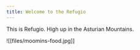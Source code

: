 ```yaml
---
title: Welcome to the Refugio
---
```

This is Refugio. High up in the Asturian Mountains.

![[files/moomins-food.jpg]]
